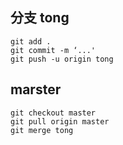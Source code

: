 ##  分支 tong
    git add .
    git commit -m ‘...'
    git push -u origin tong

##  marster
    git checkout master
    git pull origin master
    git merge tong

    